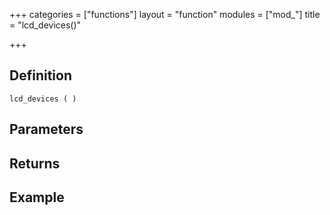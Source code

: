 +++
categories = ["functions"]
layout = "function"
modules = ["mod_"]
title = "lcd_devices()"

+++

## Definition

    lcd_devices ( )

## Parameters

## Returns

## Example
